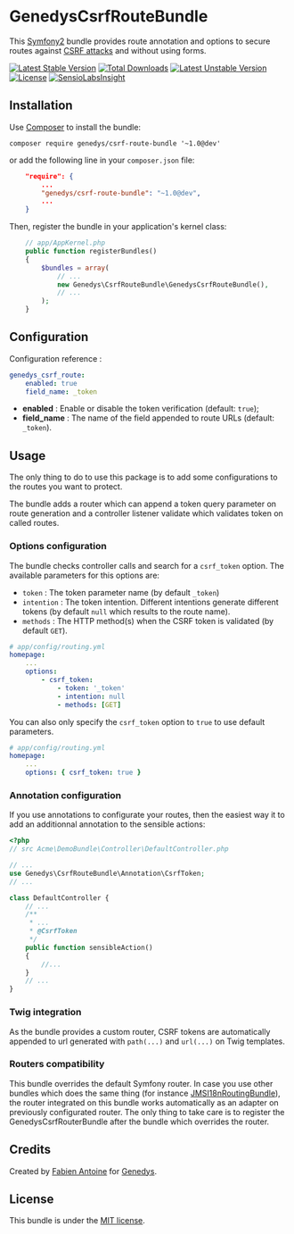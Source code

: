 # GenedysCsrfRouteBundle

This [Symfony2](http://symfony.com) bundle provides route annotation and options to secure routes against [CSRF attacks](http://en.wikipedia.org/wiki/Cross-site_request_forgery) and without using forms.

[![Latest Stable Version](https://poser.pugx.org/genedys/csrf-route-bundle/v/stable)](https://packagist.org/packages/sg/datatablesbundle) [![Total Downloads](https://poser.pugx.org/genedys/csrf-route-bundle/downloads)](https://packagist.org/packages/sg/datatablesbundle) [![Latest Unstable Version](https://poser.pugx.org/genedys/csrf-route-bundle/v/unstable)](https://packagist.org/packages/sg/datatablesbundle) [![License](https://poser.pugx.org/genedys/csrf-route-bundle/license)](https://packagist.org/packages/sg/datatablesbundle)
[![SensioLabsInsight](https://insight.sensiolabs.com/projects/981a1365-6411-4c50-86bf-6637cbba595c/mini.png)](https://insight.sensiolabs.com/projects/981a1365-6411-4c50-86bf-6637cbba595c)


## Installation

Use [Composer](http://getcomposer.org) to install the bundle:

`composer require genedys/csrf-route-bundle '~1.0@dev'`

or add the following line in your `composer.json` file:

```json
    "require": {
        ...
        "genedys/csrf-route-bundle": "~1.0@dev",
        ...
    }
```

Then, register the bundle in your application's kernel class:

```php
    // app/AppKernel.php
    public function registerBundles()
    {
        $bundles = array(
            // ...
            new Genedys\CsrfRouteBundle\GenedysCsrfRouteBundle(),
            // ...
        );
    }
```


## Configuration

Configuration reference :

```yaml
genedys_csrf_route:
    enabled: true
    field_name: _token
```

 - **enabled** : Enable or disable the token verification (default: `true`);
 - **field_name** : The name of the field appended to route URLs (default: `_token`).


## Usage

The only thing to do to use this package is to add some configurations to the routes you want to protect.

The bundle adds a router which can append a token query parameter on route generation and
a controller listener validate which validates token on called routes.

### Options configuration

The bundle checks controller calls and search for a `csrf_token` option. The available parameters for this options are:
 - `token` : The token parameter name (by default `_token`)
 - `intention` : The token intention. Different intentions generate different tokens (by default `null` which results to the route name).
 - `methods` : The HTTP method(s) when the CSRF token is validated (by default `GET`).

```yaml
# app/config/routing.yml
homepage:
    ...
    options:
        - csrf_token: 
            - token: '_token'
            - intention: null
            - methods: [GET]
```

You can also only specify the `csrf_token` option to `true` to use default parameters.

```yaml
# app/config/routing.yml
homepage:
    ...
    options: { csrf_token: true }
```


### Annotation configuration

If you use annotations to configurate your routes, then the easiest way it to add
an additionnal annotation to the sensible actions:

```php
<?php
// src Acme\DemoBundle\Controller\DefaultController.php

// ...
use Genedys\CsrfRouteBundle\Annotation\CsrfToken;
// ...

class DefaultController {
    // ...
    /**
     * ...
     * @CsrfToken
     */
    public function sensibleAction()
    {
        //...
    }
    // ...
}
```


### Twig integration

As the bundle provides a custom router, CSRF tokens are automatically appended to url generated with `path(...)` and `url(...)` on Twig templates.


### Routers compatibility

This bundle overrides the default Symfony router.
In case you use other bundles which does the same thing (for instance [JMSI18nRoutingBundle](https://github.com/schmittjoh/JMSI18nRoutingBundle)),
the router integrated on this bundle works automatically as
an adapter on previously configurated router.
The only thing to take care is to register the GenedysCsrfRouterBundle after the bundle which overrides the router.


## Credits

Created by [Fabien Antoine](http://www.fantoine.com) for [Genedys](https://www.genedys.com).


## License

This bundle is under the [MIT license](LICENSE).
